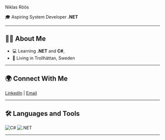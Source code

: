 Niklas Röös

🎓 Aspiring System Developer **.NET**  

---

## 👨‍💻 About Me
- 💻 Learning **.NET** and **C#**,
- 🌄 Living in Trollhättan, Sweden

---
## 🌍 Connect With Me
[LinkedIn](https://www.linkedin.com/in/yourprofile) | [Email](mailto:niklas_roos@live.se)

---

## 🛠️ Languages and Tools
![C#](https://img.shields.io/badge/C%23-239120?style=for-the-badge&logo=c-sharp&logoColor=white)
![.NET](https://img.shields.io/badge/.NET-512BD4?style=for-the-badge&logo=dotnet&logoColor=white)

---
